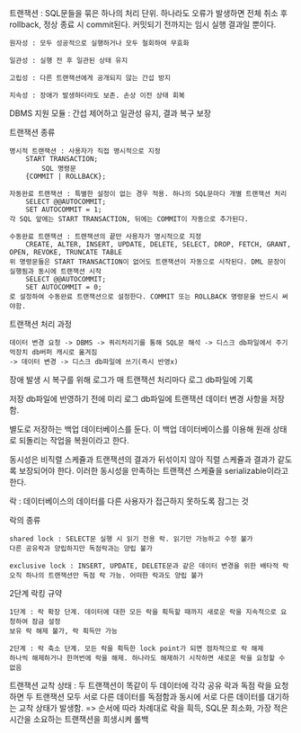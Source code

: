 트랜잭션 : SQL문들을 묶은 하나의 처리 단위. 하나라도 오류가 발생하면 전체 취소 후 rollback, 정상 종료 시 commit된다.
커밋되기 전까지는 임시 실행 결과일 뿐이다.

    원자성 : 모두 성공적으로 실행하거나 모두 철회하여 무효화

    일관성 : 실행 전 후 일관된 상태 유지

    고립성 : 다른 트랜잭션에게 공개되지 않는 간섭 방지

    지속성 : 장애가 발생하더라도 보존. 손상 이전 상태 회복

DBMS 지원 모듈 : 간섭 제어하고 일관성 유지, 결과 복구 보장

트랜잭션 종류

    명시적 트랜잭션 : 사용자가 직접 명시적으로 지정
        START TRANSACTION;
            SQL 명령문
        {COMMIT | ROLLBACK};
    
    자동완료 트랜잭션 : 특별한 설정이 없는 경우 적용. 하나의 SQL문마다 개별 트랜잭션 처리
        SELECT @@AUTOCOMMIT;
        SET AUTOCOMMIT = 1;
    각 SQL 앞에는 START TRANSACTION, 뒤에는 COMMIT이 자동으로 추가된다.

    수동완료 트랜잭션 : 트랜잭션의 끝만 사용자가 명시적으로 지정
        CREATE, ALTER, INSERT, UPDATE, DELETE, SELECT, DROP, FETCH, GRANT, OPEN, REVOKE, TRUNCATE TABLE
    위 명령문들은 START TRANSACTION이 없어도 트랜잭션이 자동으로 시작된다. DML 문장이 실행됨과 동시에 트랜잭션 시작
        SELECT @@AUTOCOMMIT;
        SET AUTOCOMMIT = 0;
    로 설정하여 수동완료 트랜잭션으로 설정한다. COMMIT 또는 ROLLBACK 명령문을 반드시 써야함.

트랜잭션 처리 과정

    데이터 변경 요청 -> DBMS -> 쿼리처리기를 통해 SQL문 해석 -> 디스크 db파일에서 주기억장치 db버퍼 캐시로 옮겨짐
    -> 데이터 변경 -> 디스크 db파일에 쓰기(즉시 반영x)

장애 발생 시 복구를 위해 로그가 매 트랜잭션 처리마다 로그 db파일에 기록

저장 db파일에 반영하기 전에 미리 로그 db파일에 트랜잭션 데이터 변경 사항을 저장함.

별도로 저장하는 백업 데이터베이스를 둔다. 이 백업 데이터베이스를 이용해 원래 상태로 되돌리는 작업을 복원이라고 한다.

동시성은 비직렬 스케쥴과 트랜잭션의 결과가 뒤섞이지 않아 직렬 스케쥴과 결과가 같도록 보장되어야 한다.
이러한 동시성을 만족하는 트랜잭션 스케쥴을 serializable이라고 한다.

락 : 데이터베이스의 데이터를 다른 사용자가 접근하지 못하도록 잠그는 것

락의 종류

    shared lock : SELECT문 실행 시 읽기 전용 락. 읽기만 가능하고 수정 불가
    다른 공유락과 양립하지만 독점락과는 양립 불가

    exclusive lock : INSERT, UPDATE, DELETE문과 같은 데이터 변경을 위한 배타적 락
    오직 하나의 트랜잭션만 독점 락 가능. 어떠한 락과도 양립 불가

2단계 락킹 규약

    1단계 : 락 확장 단계. 데이터에 대한 모든 락을 흭득할 때까지 새로운 락을 지속적으로 요청하여 잠금 설정
    보유 락 해제 불가, 락 흭득만 가능

    2단계 : 락 축소 단계. 모든 락을 흭득한 lock point가 되면 점차적으로 락 해제
    하나씩 해제하거나 한꺼번에 락을 해제. 하나라도 해제하기 시작하면 새로운 락을 요청할 수 없음

트랜잭션 교착 상태 : 두 트랜잭션이 똑같이 두 데이터에 각각 공유 락과 독점 락을 요청하면 두 트랜잭션 모두
서로 다른 데이터를 독점함과 동시에 서로 다른 데이터를 대기하는 교착 상태가 발생함.
=> 순서에 따라 차례대로 락을 흭득, SQL문 최소화, 가장 적은 시간을 소요하는 트랜잭션을 희생시켜 롤백
